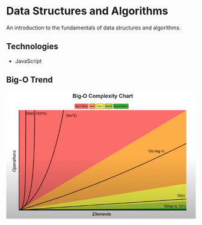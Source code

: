# Data Structures and Algorithms

An introduction to the fundamentals of data structures and algorithms.

## Technologies

-   JavaScript

## Big-O Trend

![alt text](./bigOTrend.png)
